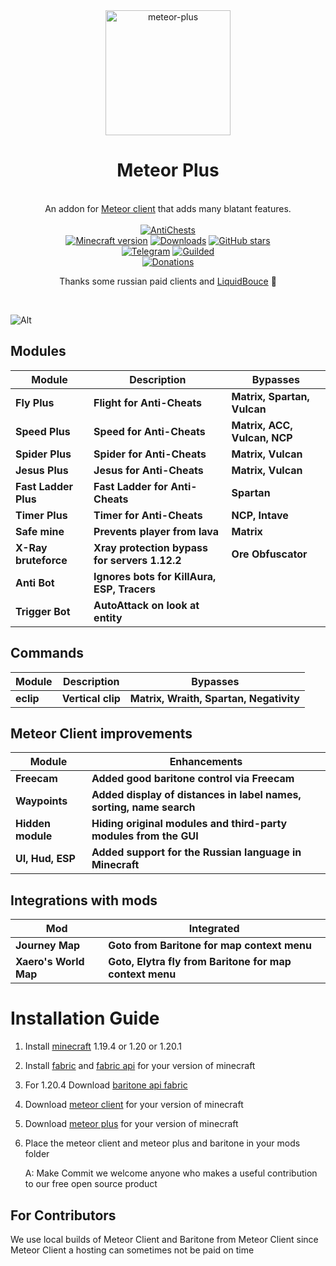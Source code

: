 
<div align="center">
	<img src="https://github.com/Nekiplay/MeteorPlus/assets/35975332/5fa04a11-0de7-4423-8c9d-0b6fe9142df4" alt="meteor-plus" width="200px"/>
	<h1>Meteor Plus</h1>
	<br>
		An addon for <a href="https://github.com/MeteorDevelopment/meteor-client">Meteor client</a> that adds many blatant features.
	<br>
	<br>
	<a href="https://github.com/Nekiplay/MeteorPlus/blob/main/ac-tests.md"><img src="https://img.shields.io/badge/anticheats-aac%2C%20spartan%2C%20vulcan%2C%20matrix%2C%20wraith%2C%20ncp%2C%20verus%2C%20cerberus%2C%20taka%2C%20fiona%2C%20intave-brightgreen" alt="AntiChests" /></a>
	<br>
	<a href="https://www.minecraft.net/"><img src="https://img.shields.io/badge/minecraft%20version-1.18.2 -- 1.20.4-brightgreen" alt="Minecraft version"/></a>
	<a href="https://github.com/Nekiplay/MeteorPlus/releases"><img src="https://img.shields.io/github/downloads/Nekiplay/MeteorPlus/total" alt="Downloads"/></a>
	<a href="https://github.com/Nekiplay/MeteorPlus/stargazers"><img src="https://badgen.net/github/stars/Nekiplay/MeteorPlus" alt="GitHub stars"/></a>
	<br>
	<a href="https://t.me/meteorpls"><img src="https://img.shields.io/badge/support/help/issues-telegram-brightgreen" alt="Telegram"/></a>
	<a href="https://www.guilded.gg/i/27dAlJKk"><img src="https://img.shields.io/badge/support/help/issues-guilded-brightgreen" alt="Guilded"/></a>
	<br>
<a href="https://github.com/Nekiplay/MeteorPlus/blob/main/donations.md"><img src="https://img.shields.io/badge/donations-btc, ethereum, nano-brightgreen" alt="Donations" /></a>
	<p>Thanks some russian paid clients and <a href="https://github.com/CCBlueX/LiquidBounce">LiquidBouce</a> 🤫</p>
	<br>
</div>

  ![Alt](https://repobeats.axiom.co/api/embed/869469d8757653eb3fc621df1708036d196fc1db.svg "Repobeats analytics image")

## Modules
| Module               | Description                                   | Bypasses                     |
|----------------------|-----------------------------------------------|------------------------------|
| **Fly Plus**         | **Flight for Anti-Cheats**                    | **Matrix, Spartan, Vulcan**  |
| **Speed Plus**       | **Speed for Anti-Cheats**                     | **Matrix, ACC, Vulcan, NCP** |
| **Spider Plus**      | **Spider for Anti-Cheats**                    | **Matrix, Vulcan**           |
| **Jesus Plus**       | **Jesus for Anti-Cheats**                     | **Matrix, Vulcan**           |
| **Fast Ladder Plus** | **Fast Ladder for Anti-Cheats**               | **Spartan**                  |
| **Timer Plus**       | **Timer for Anti-Cheats**                     | **NCP, Intave**              |
| **Safe mine**        | **Prevents player from lava**                 | **Matrix**                   |
| **X-Ray bruteforce** | **Xray protection bypass for servers 1.12.2** | **Ore Obfuscator**           |
| **Anti Bot**         | **Ignores bots for KillAura, ESP, Tracers**   |                              |
| **Trigger Bot**      | **AutoAttack on look at entity**              |                              |

## Commands
| Module    | Description       | Bypasses                    |
|-----------|-------------------|-----------------------------|
| **eclip** | **Vertical clip** | **Matrix, Wraith, Spartan, Negativity** |


## Meteor Client improvements
| Module            | Enhancements                                                        |
|-------------------|---------------------------------------------------------------------|
| **Freecam**       | **Added good baritone control via Freecam**                         |       
| **Waypoints**     | **Added display of distances in label names, sorting, name search** |
| **Hidden module** | **Hiding original modules and third-party modules from the GUI**    |
| **UI, Hud, ESP**  | **Added support for the Russian language in Minecraft**             |

## Integrations with mods
| Mod             		| Integrated                                              |
|-----------------------|---------------------------------------------------------|
| **Journey Map** 		| **Goto from Baritone for map context menu**             |
| **Xaero's World Map** | **Goto, Elytra fly from Baritone for map context menu** |     

# Installation Guide
1. Install [minecraft](https://www.minecraft.net) 1.19.4 or 1.20 or 1.20.1
2. Install [fabric](https://fabricmc.net) and [fabric api](https://www.curseforge.com/minecraft/mc-mods/fabric-api) for your version of minecraft
3. For 1.20.4 Download [baritone api fabric](https://github.com/cabaletta/baritone/actions/workflows/gradle_build.yml?query=branch%3A1.20.4)
4. Download [meteor client](https://meteorclient.com) for your version of minecraft
5. Download [meteor plus](https://github.com/Nekiplay/MeteorPlus/releases) for your version of minecraft
6. Place the meteor client and meteor plus and baritone in your mods folder

    A: Make Commit we welcome anyone who makes a useful contribution to our free open source product

## For Contributors
We use local builds of Meteor Client and Baritone from Meteor Client since Meteor Client a hosting can sometimes not be paid on time 
